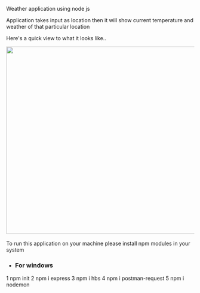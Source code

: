 Weather application using node js

Application takes input as location then it will show current temperature and weather of that particular location

Here's a quick view to what it looks like..

<div align="center">
<img src="/public/img/Screenshot (84).png" height="500" width="800" >
</div>

<br>
 To run this application  on your machine please install npm modules in your system 
 
 * ### For windows
 1 npm init 
 2 npm i express
 3 npm i hbs
 4 npm i postman-request
 5 npm i nodemon
